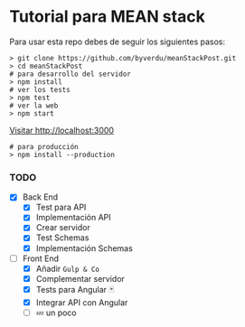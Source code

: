 # Tutorial para MEAN stack

Para usar esta repo debes de seguir los siguientes pasos:

```shell
> git clone https://github.com/byverdu/meanStackPost.git
> cd meanStackPost
# para desarrollo del servidor
> npm install
# ver los tests
> npm test
# ver la web
> npm start
```
[Visitar http://localhost:3000](http://localhost:3000)

```shell
# para producción
> npm install --production
```

### TODO

- [x] Back End
  - [x] Test para API
  - [x] Implementación API
  - [x] Crear servidor
  - [x] Test Schemas
  - [x] Implementación Schemas
- [ ] Front End
  - [x] Añadir `Gulp & Co`
  - [x] Complementar servidor
  - [x] Tests para Angular 🃏
  - [x] Integrar API con Angular
  - [ ] 💤 un poco
